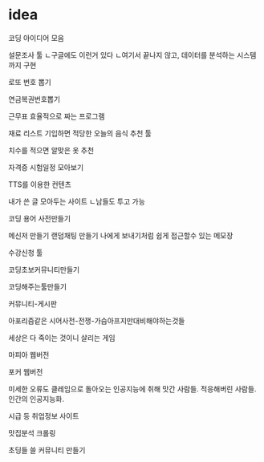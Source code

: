 # idea
코딩 아이디어 모음

설문조사 툴
ㄴ구글에도 이런거 있다
ㄴ여기서 끝나지 않고, 데이터를 분석하는 시스템까지 구현

로또 번호 뽑기

연금복권번호뽑기

근무표 효율적으로 짜는 프로그램

재료 리스트 기입하면 적당한 오늘의 음식 추천 툴

치수를 적으면 알맞은 옷 추천

자격증 시험일정 모아보기

TTS를 이용한 컨텐츠

내가 쓴 글 모아두는 사이트
ㄴ남들도 투고 가능

코딩 용어 사전만들기

메신저 만들기
랜덤채팅 만들기
나에게 보내기처럼 쉽게 접근할수 있는 메모장

수강신청 툴

코딩초보커뮤니티만들기

코딩해주는툴만들기

커뮤니티-게시판

아포리즘같은 시어사전-전쟁-가슴아프지만대비해야하는것들

세상은 다 죽이는 것이니 살리는 게임

마피아 웹버전

포커 웹버전

미세한 오류도 클레임으로 돌아오는 인공지능에 취해 맛간 사람들. 적응해버린 사람들. 인간의 인공지능화.

시급 등 취업정보 사이트

맛집분석 크롤링

초딩들 쓸 커뮤니티 만들기

